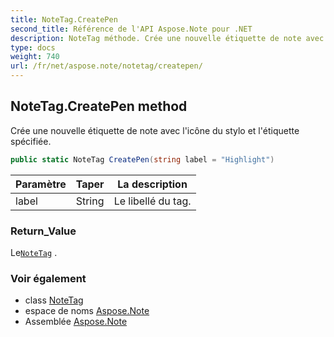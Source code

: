 ```yaml
---
title: NoteTag.CreatePen
second_title: Référence de l'API Aspose.Note pour .NET
description: NoteTag méthode. Crée une nouvelle étiquette de note avec licône du stylo et létiquette spécifiée.
type: docs
weight: 740
url: /fr/net/aspose.note/notetag/createpen/
---
```

## NoteTag.CreatePen method

Crée une nouvelle étiquette de note avec l'icône du stylo et l'étiquette spécifiée.

```csharp
public static NoteTag CreatePen(string label = "Highlight")
```

| Paramètre | Taper | La description |
| --- | --- | --- |
| label | String | Le libellé du tag. |

### Return_Value

Le[`NoteTag`](../) .

### Voir également

* class [NoteTag](../)
* espace de noms [Aspose.Note](../../notetag/)
* Assemblée [Aspose.Note](../../../)


